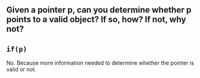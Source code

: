 Given a pointer p, can you determine whether p points to a valid object? If so, how? If not, why not?
---
`if(p)`
---
No. Because more information needed to determine whether the pointer is valid or not.